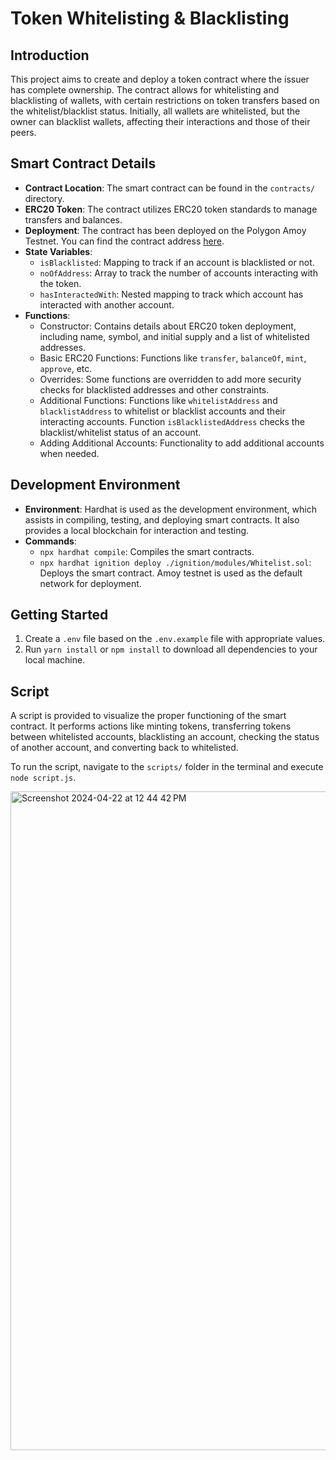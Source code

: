 # Token Whitelisting & Blacklisting

## Introduction

This project aims to create and deploy a token contract where the issuer has complete ownership. The contract allows for whitelisting and blacklisting of wallets, with certain restrictions on token transfers based on the whitelist/blacklist status. Initially, all wallets are whitelisted, but the owner can blacklist wallets, affecting their interactions and those of their peers.

## Smart Contract Details

- **Contract Location**: The smart contract can be found in the `contracts/` directory.
- **ERC20 Token**: The contract utilizes ERC20 token standards to manage transfers and balances.
- **Deployment**: The contract has been deployed on the Polygon Amoy Testnet. You can find the contract address [here](https://www.oklink.com/amoy/token/0xbE05139CaCEDcE51AD461E19b852aFb42ac5F9aa).
- **State Variables**:
  - `isBlacklisted`: Mapping to track if an account is blacklisted or not.
  - `noOfAddress`: Array to track the number of accounts interacting with the token.
  - `hasInteractedWith`: Nested mapping to track which account has interacted with another account.
- **Functions**:
  - Constructor: Contains details about ERC20 token deployment, including name, symbol, and initial supply and a list of whitelisted addresses.
  - Basic ERC20 Functions: Functions like `transfer`, `balanceOf`, `mint`, `approve`, etc.
  - Overrides: Some functions are overridden to add more security checks for blacklisted addresses and other constraints.
  - Additional Functions: Functions like `whitelistAddress` and `blacklistAddress` to whitelist or blacklist accounts and their interacting accounts. Function `isBlacklistedAddress` checks the blacklist/whitelist status of an account.
  - Adding Additional Accounts: Functionality to add additional accounts when needed.

## Development Environment

- **Environment**: Hardhat is used as the development environment, which assists in compiling, testing, and deploying smart contracts. It also provides a local blockchain for interaction and testing.
- **Commands**:
  - `npx hardhat compile`: Compiles the smart contracts.
  - `npx hardhat ignition deploy ./ignition/modules/Whitelist.sol`: Deploys the smart contract. Amoy testnet is used as the default network for deployment.

## Getting Started

1. Create a `.env` file based on the `.env.example` file with appropriate values.
2. Run `yarn install` or `npm install` to download all dependencies to your local machine.

## Script

A script is provided to visualize the proper functioning of the smart contract. It performs actions like minting tokens, transferring tokens between whitelisted accounts, blacklisting an account, checking the status of another account, and converting back to whitelisted.

To run the script, navigate to the `scripts/` folder in the terminal and execute `node script.js`.

<img width="1054" alt="Screenshot 2024-04-22 at 12 44 42 PM" src="https://github.com/Parvaparikh30/BlacklistAddresses/assets/58827015/437a7a62-603f-4b86-af04-f15095f0bf20">


